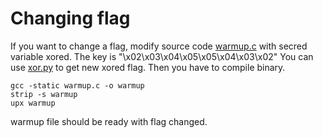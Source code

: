 # Changing flag
If you want to change a flag, modify source code [warmup.c](src/warmup.c) with secred variable xored. The key is "\x02\x03\x04\x05\x05\x04\x03\x02"
You can use [xor.py](solution/xor.py) to get new xored flag. Then you have to compile binary.
```
gcc -static warmup.c -o warmup
strip -s warmup
upx warmup
```

warmup file should be ready with flag changed.
